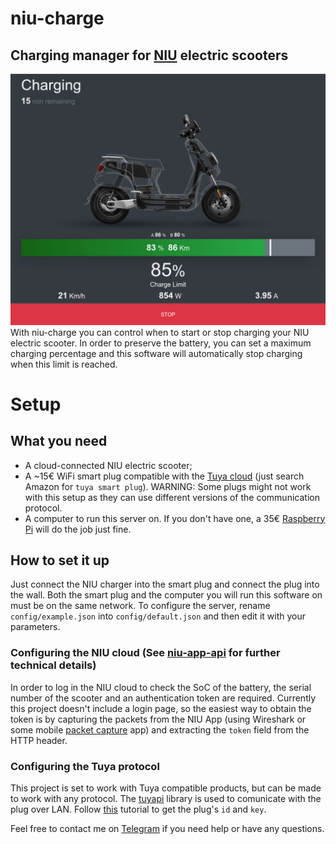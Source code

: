 # niu-charge
## Charging manager for [NIU](https://www.niu.com) electric scooters
![Charging](/charging.jpg)
With niu-charge you can control when to start or stop charging your NIU electric scooter.
In order to preserve the battery, you can set a maximum charging percentage and this software will automatically stop charging when this limit is reached.

# Setup
## What you need
- A cloud-connected NIU electric scooter;
- A ~15€ WiFi smart plug compatible with the [Tuya cloud](tuya.com) (just search Amazon for `tuya smart plug`). WARNING: Some plugs might not work with this setup as they can use different versions of the communication protocol.
- A computer to run this server on. If you don't have one, a 35€ [Raspberry Pi](https://www.raspberrypi.org/) will do the job just fine.

## How to set it up
Just connect the NIU charger into the smart plug and connect the plug into the wall.
Both the smart plug and the computer you will run this software on must be on the same network.
To configure the server, rename `config/example.json` into `config/default.json` and then edit it with your parameters.

### Configuring the NIU cloud (See [niu-app-api](https://github.com/Bonnee/niu-app-api) for further technical details)
In order to log in the NIU cloud to check the SoC of the battery, the serial number of the scooter and an authentication token are required. Currently this project doesn't include a login page, so the easiest way to obtain the token is by capturing the packets from the NIU App (using Wireshark or some mobile [packet capture](https://play.google.com/store/apps/details?id=app.greyshirts.sslcapture&hl=it) app) and extracting the `token` field from the HTTP header.

### Configuring the Tuya protocol
This project is set to work with Tuya compatible products, but can be made to work with any protocol.
The [tuyapi](https://github.com/codetheweb/tuyapi) library is used to comunicate with the plug over LAN.
Follow [this](https://github.com/codetheweb/tuyapi/blob/master/docs/SETUP.md) tutorial to get the plug's `id` and `key`.

Feel free to contact me on [Telegram](https://t.me/Bonny) if you need help or have any questions.
